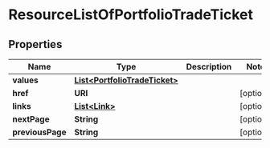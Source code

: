 

# ResourceListOfPortfolioTradeTicket


## Properties

| Name | Type | Description | Notes |
|------------ | ------------- | ------------- | -------------|
|**values** | [**List&lt;PortfolioTradeTicket&gt;**](PortfolioTradeTicket.md) |  |  |
|**href** | **URI** |  |  [optional] |
|**links** | [**List&lt;Link&gt;**](Link.md) |  |  [optional] |
|**nextPage** | **String** |  |  [optional] |
|**previousPage** | **String** |  |  [optional] |



